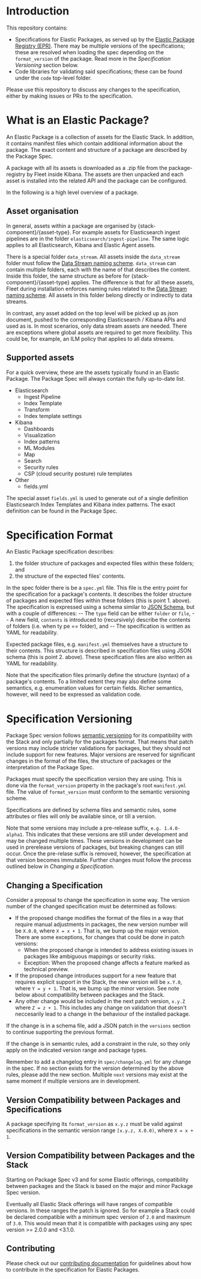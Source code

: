 # Introduction

This repository contains:
* Specifications for Elastic Packages, as served up by the [Elastic Package Registry (EPR)](https://github.com/elastic/package-registry). There may be multiple versions of the specifications; these are resolved when loading the spec depending on the `format_version` of the package. Read more in the _Specification Versioning_ section below.
* Code libraries for validating said specifications; these can be found under the `code` top-level folder.

Please use this repository to discuss any changes to the specification, either by making issues or PRs to the specification.

# What is an Elastic Package?

An Elastic Package is a collection of assets for the Elastic Stack. In addition, it contains manifest files which contain additional information about the package. The exact content and structure of a package are described by the Package Spec.

A package with all its assets is downloaded as a .zip file from the package-registry by Fleet inside Kibana. The assets are then unpacked and each asset is installed into the related API and the package can be configured.

In the following is a high level overview of a package.

## Asset organisation

In general, assets within a package are organised by {stack-component}/{asset-type}. For example assets for Elasticsearch ingest pipelines are in the folder `elasticsearch/ingest-pipeline`. The same logic applies to all Elasticsearch, Kibana and Elastic Agent assets.

There is a special folder `data_stream`. All assets inside the `data_stream` folder must follow the [Data Stream naming scheme](https://www.elastic.co/blog/an-introduction-to-the-elastic-data-stream-naming-scheme). `data_stream` can contain multiple folders, each with the name of that describes the content. Inside this folder, the same structure as before for {stack-component}/{asset-type} applies. The difference is that for all these assets, Fleet during installation enforces naming rules related to the [Data Stream naming scheme](https://www.elastic.co/blog/an-introduction-to-the-elastic-data-stream-naming-scheme). All assets in this folder belong directly or indirectly to data streams.

In contrast, any asset added on the top level will be picked up as json document, pushed to the corresponding Elasticsearch / Kibana APIs and used as is. In most scenarios, only data stream assets are needed. There are exceptions where global assets are required to get more flexibility. This could be, for example, an ILM policy that applies to all data streams.

## Supported assets

For a quick overview, these are the assets typically found in an Elastic Package. The Package Spec will always contain the fully up-to-date list.

* Elasticsearch
  * Ingest Pipeline
  * Index Template
  * Transform
  * Index template settings
* Kibana
  * Dashboards
  * Visualization
  * Index patterns
  * ML Modules
  * Map
  * Search
  * Security rules
  * CSP (cloud security posture) rule templates
* Other
  * fields.yml

The special asset `fields.yml` is used to generate out of a single definition Elasticsearch Index Templates and Kibana index patterns. The exact definition can be found in the Package Spec.


# Specification Format

An Elastic Package specification describes:
1. the folder structure of packages and expected files within these folders; and
2. the structure of the expected files' contents.

In the spec folder there is be a `spec.yml` file. This file is the entry point for the
 specification for a package's contents. It describes the folder structure of packages and expected
files within these folders (this is point 1. above). The specification is expressed using a schema similar
to [JSON Schema](https://json-schema.org/), but with a couple of differences:
-- The `type` field can be either `folder` or `file`,
-- A new field, `contents` is introduced to (recursively) describe the contents of folders (i.e. when ty
pe == folder), and
-- The specification is written as YAML for readability.

Expected package files, e.g. `manifest.yml` themselves have a structure to their contents. This structure is described in specification files using JSON schema (this is point 2. above). These specification files are also written as YAML for readability.

Note that the specification files primarily define the structure (syntax) of a package's contents. To a limited extent they may also define some semantics, e.g. enumeration values for certain fields. Richer semantics, however, will need to be expressed as validation code.

# Specification Versioning

Package Spec version follows [semantic versioning](https://semver.org) for its
compatibility with the Stack and only partially for the packages format.
That means that patch versions may include stricter validations for packages,
but they should not include support for new features.
Major versions are reserved for significant changes in the format of the files,
the structure of packages or the interpretation of the Package Spec.

Packages must specify the specification version they are using. This is done via
the `format_version` property in the package's root `manifest.yml` file. The value
of `format_version` must conform to the semantic versioning scheme.

Specifications are defined by schema files and semantic rules, some attributes or
files will only be available since, or till a version.

Note that some versions may include a pre-release suffix, `e.g. 1.4.0-alpha1`. This
indicates that these versions are still under development and may be changed multiple
times. These versions in development can be used in prerelease versions of
packages, but breaking changes can still occur.
Once the pre-relase suffix is removed, however, the specification at that version becomes
immutable. Further changes must follow the process outlined below in _Changing a Specification_.

## Changing a Specification

Consider a proposal to change the specification in some way. The version number
of the changed specification must be determined as follows:

  * If the proposed change modifies the format of the files in a way that
    require manual adjustments in packages, the new version number will be `X.0.0`,
    where `X = x + 1`. That is, we bump up the major version.
    There are some exceptions, for changes that could be done in patch versions:
    * When the proposed change is intended to address existing issues
      in packages like ambiguous mappings or security risks.
    * Exception: When the proposed change affects a feature marked as technical
      preview.
  * If the proposed change introduces support for a new feature that requires
    explicit support in the Stack, the new version will be `x.Y.0`, where
    `Y = y + 1`. That is, we bump up the minor version. See note below about
    compatibility between packages and the Stack.
  * Any other change would be included in the next patch version, `x.y.Z` where
    `Z = z + 1`. This includes any change on validation that doesn't neccesarily
    lead to a change in the behaviour of the installed package.

If the change is in a schema file, add a JSON patch in the `versions` section to
continue supporting the previous format.

If the change is in semantic rules, add a constraint in the rule, so they only
apply on the indicated version range and package types.

Remember to add a changelog entry in `spec/changelog.yml` for any change in the
spec. If no section exists for the version determined by the above rules, please
add the new section. Multiple `next` versions may exist at the same moment if
multiple versions are in development.

## Version Compatibility between Packages and Specifications

A package specifying its `format_version` as `x.y.z` must be valid against specifications in the semantic version range `[x.y.z, X.0.0)`, where `X = x + 1`.

## Version Compatibility between Packages and the Stack

Starting on Package Spec v3 and for some Elastic offerings, compatibility
between packages and the Stack is based on the major and minor Package Spec
version.

Eventually all Elastic Stack offerings will have ranges of compatible versions.
In these ranges the patch is ignored. So for example a Stack could be declared
compatible with a minimum spec version of `2.0` and maximum of `3.0`. This would
mean that it is compatible with packages using any spec version >= 2.0.0 and <3.1.0.

## Contributing

Please check out our [contributing documentation](./CONTRIBUTING.md) for guidelines about how to contribute in the specification for Elastic Packages.
